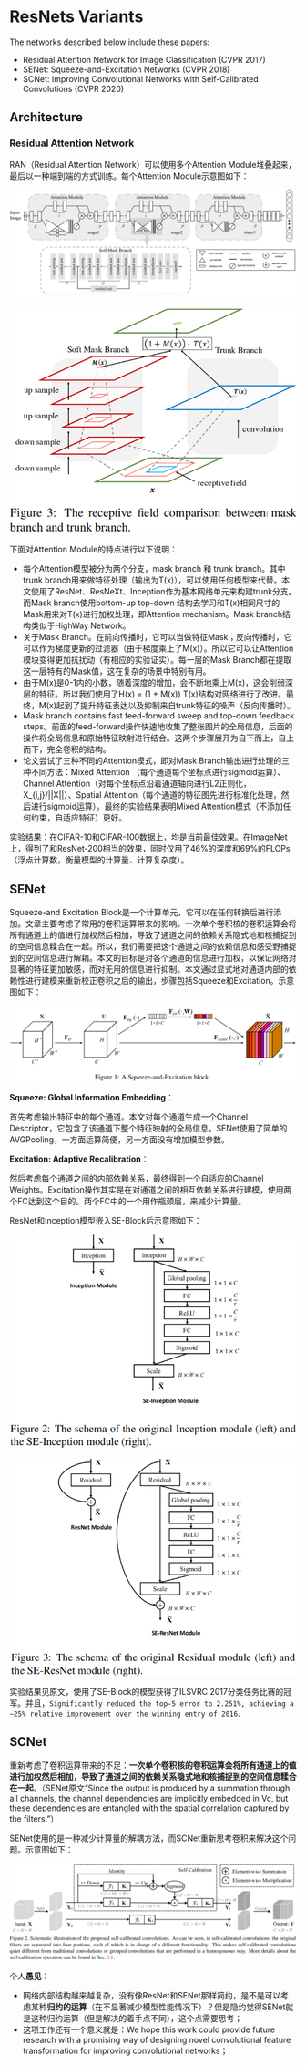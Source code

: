 # ResNets Variants

The networks described below include these papers:
- Residual Attention Network for Image Classification (CVPR 2017)
- SENet: Squeeze-and-Excitation Networks (CVPR 2018)
- SCNet: Improving Convolutional Networks with Self-Calibrated Convolutions (CVPR 2020)

## Architecture

### Residual Attention Network

RAN（Residual Attention Network）可以使用多个Attention Module堆叠起来，最后以一种端到端的方式训练。每个Attention Module示意图如下：

![Attention Network](tools/Attention-1.png)

![The receptive field comparison between mask branch and trunk branch.](tools/Attention-2.png)

下面对Attention Module的特点进行以下说明：
- 每个Attention模型被分为两个分支，mask branch 和 trunk branch。其中trunk branch用来做特征处理（输出为T(x)），可以使用任何模型来代替。本文使用了ResNet、ResNeXt、Inception作为基本网络单元来构建trunk分支。而Mask branch使用bottom-up top-down 结构去学习和T(x)相同尺寸的Mask用来对T(x)进行加权处理，即Attention mechanism。Mask branch结构类似于HighWay Network。
- 关于Mask Branch。在前向传播时，它可以当做特征Mask；反向传播时，它可以作为梯度更新的过滤器（由于梯度乘上了M(x)）。所以它可以让Attention模块变得更加抗扰动（有相应的实验证实）。每一层的Mask Branch都在提取这一层特有的Mask值，这在复杂的场景中特别有用。
- 由于M(x)是0-1内的小数，随着深度的增加，会不断地乘上M(x)，这会削弱深层的特征。所以我们使用了H(x) = (1 + M(x)) T(x)结构对网络进行了改进。最终，M(x)起到了提升特征表达以及抑制来自trunk特征的噪声（反向传播时）。
- Mask branch contains fast feed-forward sweep and top-down feedback steps。前面的feed-forward操作快速地收集了整张图片的全局信息，后面的操作将全局信息和原始特征映射进行结合。这两个步骤展开为自下而上，自上而下，完全卷积的结构。
- 论文尝试了三种不同的Attention模式，即对Mask Branch输出进行处理的三种不同方法：Mixed Attention （每个通道每个坐标点进行sigmoid运算）、Channel Attention（对每个坐标点沿着通道轴向进行L2正则化，X_{i,j}/||X||）、Spatial Attention（每个通道的特征图先进行标准化处理，然后进行sigmoid运算）。最终的实验结果表明Mixed Attention模式（不添加任何约束，自适应特征）更好。

实验结果：在CIFAR-10和CIFAR-100数据上，均是当前最佳效果。在ImageNet上，得到了和ResNet-200相当的效果，同时仅用了46%的深度和69%的FLOPs（浮点计算数，衡量模型的计算量、计算复杂度）。


## SENet

Squeeze-and Excitation Block是一个计算单元，它可以在任何转换后进行添加。文章主要考虑了常用的卷积运算带来的影响。一次单个卷积核的卷积运算会将所有通道上的值进行加权然后相加，导致了通道之间的依赖关系隐式地和核捕捉到的空间信息糅合在一起。所以，我们需要把这个通道之间的依赖信息和感受野捕捉到的空间信息进行解耦。本文的目标是对各个通道的信息进行加权，以保证网络对显著的特征更加敏感，而对无用的信息进行抑制。本文通过显式地对通道内部的依赖性进行建模来重新校正卷积之后的输出，步骤包括Squeeze和Excitation。示意图如下：

![A Squeeze-and-Excitation Block](tools/senet-1.png)

**Squeeze: Global Information Embedding**：

首先考虑输出特征中的每个通道。本文对每个通道生成一个Channel Descriptor，它包含了该通道下整个特征映射的全局信息。SENet使用了简单的AVGPooling，一方面运算简便，另一方面没有增加模型参数。

**Excitation: Adaptive Recalibration**：

然后考虑每个通道之间的内部依赖关系，最终得到一个自适应的Channel Weights。Excitation操作其实是在对通道之间的相互依赖关系进行建模，使用两个FC达到这个目的。两个FC中的一个用作瓶颈层，来减少计算量。

ResNet和Inception模型嵌入SE-Block后示意图如下：

![A Squeeze-and-Excitation Block in Inception Module](tools/senet-2.png)

![A Squeeze-and-Excitation Block in ResNet Module](tools/senet-3.png)

实验结果见原文，使用了SE-Block的模型获得了ILSVRC 2017分类任务比赛的冠军。并且，`Significantly reduced the top-5 error to 2.251%, achieving a ∼25% relative improvement over the winning entry of 2016`.

## SCNet

重新考虑了卷积运算带来的不足：**一次单个卷积核的卷积运算会将所有通道上的值进行加权然后相加，导致了通道之间的依赖关系隐式地和核捕捉到的空间信息糅合在一起**。（SENet原文“Since the output is produced by a summation through all channels, the channel dependencies are implicitly embedded in Vc, but these dependencies are entangled with the spatial correlation captured by the filters.”）

SENet使用的是一种减少计算量的解耦方法，而SCNet重新思考卷积来解决这个问题。示意图如下：

![Self-Calibrated Convolutions](tools/scnet.png)

个人**愚见**：
- 网络内部结构越来越复杂，没有像ResNet和SENet那样简约，是不是可以考虑某种**归约的运算**（在不显著减少模型性能情况下）？但是隐约觉得SENet就是这种归约运算（但是解决的着手点不同），这个点需要思考；
- 这项工作还有一个意义就是：We hope this work could provide future research with a promising way of designing novel convolutional feature transformation for improving convolutional networks；
